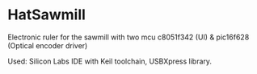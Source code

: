 # HatSawmill
Electronic ruler for the sawmill with two mcu c8051f342 (UI) &amp; pic16f628 (Optical encoder driver)

Used: Silicon Labs IDE with Keil toolchain, USBXpress library.
